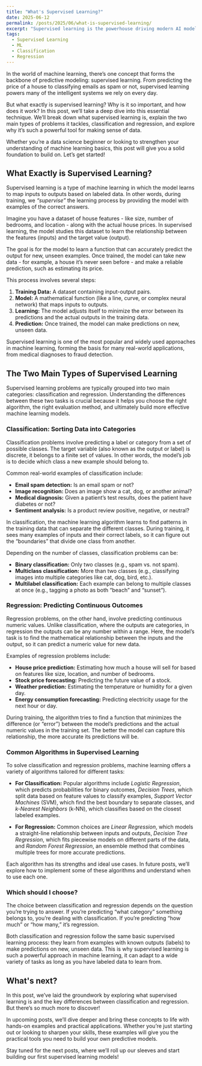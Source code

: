 ```yaml
---
title: "What's Supervised Learning?"
date: 2025-06-12
permalink: /posts/2025/06/what-is-supervised-learning/
excerpt: "Supervised learning is the powerhouse driving modern AI models — but what exactly is it, and how does it turn data into decisions? In this post, we’ll reveal the difference between classification and regression, and show you how these techniques fuel everything from spam filters to stock predictions! Dive in and learn how to make your data work for you!"
tags:
  - Supervised Learning
  - ML
  - Classification
  - Regression
---
```


In the world of machine learning, there’s one concept that forms the backbone of predictive modeling: supervised learning. From predicting the price of a house to classifying emails as spam or not, supervised learning powers many of the intelligent systems we rely on every day.

But what exactly is supervised learning? Why is it so important, and how does it work? In this post, we’ll take a deep dive into this essential technique. We’ll break down what supervised learning is, explain the two main types of problems it tackles, classification and regression, and explore why it’s such a powerful tool for making sense of data.

Whether you’re a data science beginner or looking to strengthen your understanding of machine learning basics, this post will give you a solid foundation to build on. Let’s get started!

## What Exactly is Supervised Learning?

Supervised learning is a type of machine learning in which the model learns to map inputs to outputs based on labeled data. In other words, during training, we *“supervise”* the learning process by providing the model with examples of the correct answers.

Imagine you have a dataset of house features - like size, number of bedrooms, and location - along with the actual house prices. In supervised learning, the model studies this dataset to learn the relationship between the features (inputs) and the target value (output).

The goal is for the model to learn a function that can accurately predict the output for new, unseen examples. Once trained, the model can take new data - for example, a house it’s never seen before - and make a reliable prediction, such as estimating its price.

This process involves several steps:
1. **Training Data:** A dataset containing input-output pairs.
2. **Model:** A mathematical function (like a line, curve, or complex neural network) that maps inputs to outputs.
3. **Learning:** The model adjusts itself to minimize the error between its predictions and the actual outputs in the training data.
4. **Prediction:** Once trained, the model can make predictions on new, unseen data.

Supervised learning is one of the most popular and widely used approaches in machine learning, forming the basis for many real-world applications, from medical diagnoses to fraud detection.


## The Two Main Types of Supervised Learning

Supervised learning problems are typically grouped into two main categories: classification and regression. Understanding the differences between these two tasks is crucial because it helps you choose the right algorithm, the right evaluation method, and ultimately build more effective machine learning models.


### Classification: Sorting Data into Categories

Classification problems involve predicting a label or category from a set of possible classes. The target variable (also known as the output or label) is discrete, it belongs to a finite set of values. In other words, the model’s job is to decide which class a new example should belong to.

Common real-world examples of classification include:

- **Email spam detection:** Is an email spam or not?
- **Image recognition:** Does an image show a cat, dog, or another animal?
- **Medical diagnosis:** Given a patient’s test results, does the patient have diabetes or not?
- **Sentiment analysis:** Is a product review positive, negative, or neutral?

In classification, the machine learning algorithm learns to find patterns in the training data that can separate the different classes. During training, it sees many examples of inputs and their correct labels, so it can figure out the “boundaries” that divide one class from another.

Depending on the number of classes, classification problems can be:
- **Binary classification:** Only two classes (e.g., spam vs. not spam).
- **Multiclass classification:** More than two classes (e.g., classifying images into multiple categories like cat, dog, bird, etc.).
- **Multilabel classification:** Each example can belong to multiple classes at once (e.g., tagging a photo as both “beach” and “sunset”).


### Regression: Predicting Continuous Outcomes

Regression problems, on the other hand, involve predicting continuous numeric values. Unlike classification, where the outputs are categories, in regression the outputs can be any number within a range. Here, the model’s task is to find the mathematical relationship between the inputs and the output, so it can predict a numeric value for new data.

Examples of regression problems include:

- **House price prediction:** Estimating how much a house will sell for based on features like size, location, and number of bedrooms.
- **Stock price forecasting:** Predicting the future value of a stock.
- **Weather prediction:** Estimating the temperature or humidity for a given day.
- **Energy consumption forecasting:** Predicting electricity usage for the next hour or day.

During training, the algorithm tries to find a function that minimizes the difference (or “error”) between the model’s predictions and the actual numeric values in the training set. The better the model can capture this relationship, the more accurate its predictions will be.

### Common Algorithms in Supervised Learning
To solve classification and regression problems, machine learning offers a variety of algorithms tailored for different tasks:

- **For Classification:** Popular algorithms include *Logistic Regression*, which predicts probabilities for binary outcomes, *Decision Trees*, which split data based on feature values to classify examples, *Support Vector Machines* (SVM), which find the best boundary to separate classes, and *k-Nearest Neighbors* (k-NN), which classifies based on the closest labeled examples.

- **For Regression:** Common choices are *Linear Regression*, which models a straight-line relationship between inputs and outputs, *Decision Tree Regression*, which fits piecewise models on different parts of the data, and *Random Forest Regression*, an ensemble method that combines multiple trees for more accurate predictions.

Each algorithm has its strengths and ideal use cases. In future posts, we’ll explore how to implement some of these algorithms and understand when to use each one.

### Which should I choose?

The choice between classification and regression depends on the question you’re trying to answer. If you’re predicting “what category” something belongs to, you’re dealing with classification. If you’re predicting “how much” or “how many,” it’s regression.

Both classification and regression follow the same basic supervised learning process: they learn from examples with known outputs (labels) to make predictions on new, unseen data. This is why supervised learning is such a powerful approach in machine learning, it can adapt to a wide variety of tasks as long as you have labeled data to learn from.

## What's next?

In this post, we’ve laid the groundwork by exploring what supervised learning is and the key differences between classification and regression. But there’s so much more to discover!

In upcoming posts, we’ll dive deeper and bring these concepts to life with hands-on examples and practical applications. Whether you’re just starting out or looking to sharpen your skills, these examples will give you the practical tools you need to build your own predictive models.

Stay tuned for the next posts, where we’ll roll up our sleeves and start building our first supervised learning models!